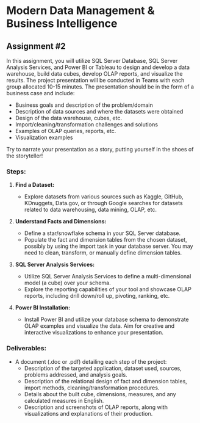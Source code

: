 # Modern Data Management & Business Intelligence

## Assignment #2

In this assignment, you will utilize SQL Server Database, SQL Server Analysis Services, and Power BI or Tableau to design and develop a data warehouse, build data cubes, develop OLAP reports, and visualize the results. The project presentation will be conducted in Teams with each group allocated 10-15 minutes. The presentation should be in the form of a business case and include:

- Business goals and description of the problem/domain
- Description of data sources and where the datasets were obtained
- Design of the data warehouse, cubes, etc.
- Import/cleaning/transformation challenges and solutions
- Examples of OLAP queries, reports, etc.
- Visualization examples

Try to narrate your presentation as a story, putting yourself in the shoes of the storyteller!

### Steps:

1. **Find a Dataset:**
    - Explore datasets from various sources such as Kaggle, GitHub, KDnuggets, Data.gov, or through Google searches for datasets related to data warehousing, data mining, OLAP, etc.

2. **Understand Facts and Dimensions:**
    - Define a star/snowflake schema in your SQL Server database.
    - Populate the fact and dimension tables from the chosen dataset, possibly by using the import task in your database server. You may need to clean, transform, or manually define dimension tables.

3. **SQL Server Analysis Services:**
    - Utilize SQL Server Analysis Services to define a multi-dimensional model (a cube) over your schema.
    - Explore the reporting capabilities of your tool and showcase OLAP reports, including drill down/roll up, pivoting, ranking, etc.

4. **Power BI Installation:**
    - Install Power BI and utilize your database schema to demonstrate OLAP examples and visualize the data. Aim for creative and interactive visualizations to enhance your presentation.

### Deliverables:

- A document (.doc or .pdf) detailing each step of the project:
    - Description of the targeted application, dataset used, sources, problems addressed, and analysis goals.
    - Description of the relational design of fact and dimension tables, import methods, cleaning/transformation procedures.
    - Details about the built cube, dimensions, measures, and any calculated measures in English.
    - Description and screenshots of OLAP reports, along with visualizations and explanations of their production.
